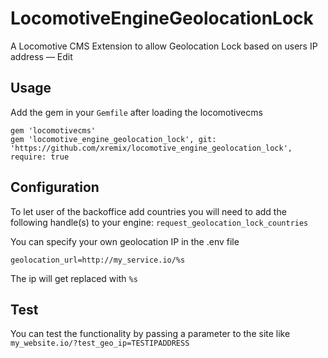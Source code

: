 # LocomotiveEngineGeolocationLock

A Locomotive CMS Extension to allow Geolocation Lock based on users IP address — Edit


## Usage

Add the gem in your `Gemfile` after loading the locomotivecms

```
gem 'locomotivecms'
gem 'locomotive_engine_geolocation_lock', git: 'https://github.com/xremix/locomotive_engine_geolocation_lock', require: true
```


## Configuration

To let user of the backoffice add countries you will need to add the following handle(s) to your engine:
`request_geolocation_lock_countries`

You can specify your own geolocation IP in the .env file
```
geolocation_url=http://my_service.io/%s
```
The ip will get replaced with `%s`


## Test
You can test the functionality by passing a parameter to the site like `my_website.io/?test_geo_ip=TESTIPADDRESS`